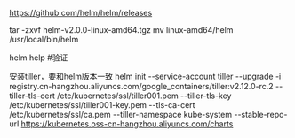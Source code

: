 https://github.com/helm/helm/releases

tar -zxvf helm-v2.0.0-linux-amd64.tgz
mv linux-amd64/helm /usr/local/bin/helm

helm help #验证

安装tiller，要和helm版本一致
helm init --service-account tiller --upgrade -i registry.cn-hangzhou.aliyuncs.com/google_containers/tiller:v2.12.0-rc.2 --tiller-tls-cert /etc/kubernetes/ssl/tiller001.pem --tiller-tls-key /etc/kubernetes/ssl/tiller001-key.pem --tls-ca-cert /etc/kubernetes/ssl/ca.pem --tiller-namespace kube-system --stable-repo-url https://kubernetes.oss-cn-hangzhou.aliyuncs.com/charts
